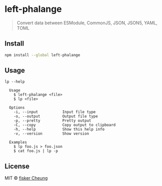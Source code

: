 # left-phalange

> Convert data between ESModule, CommonJS, JSON, JSON5, YAML, TOML

## Install

```sh
npm install --global left-phalange
```

## Usage

```text
lp --help

  Usage
    $ left-phalange <file>
    $ lp <file>

  Options
    -i, --input           Input file type
    -o, --output          Output file type
    -p, --pretty          Pretty output
    -C, --copy            Copy output to clipboard
    -h, --help            Show this help info
    -v, --version         Show version

  Examples
    $ lp foo.js > foo.json
    $ cat foo.js | lp -p
```

## License

MIT © [fisker Cheung](https://github.com/fisker)
